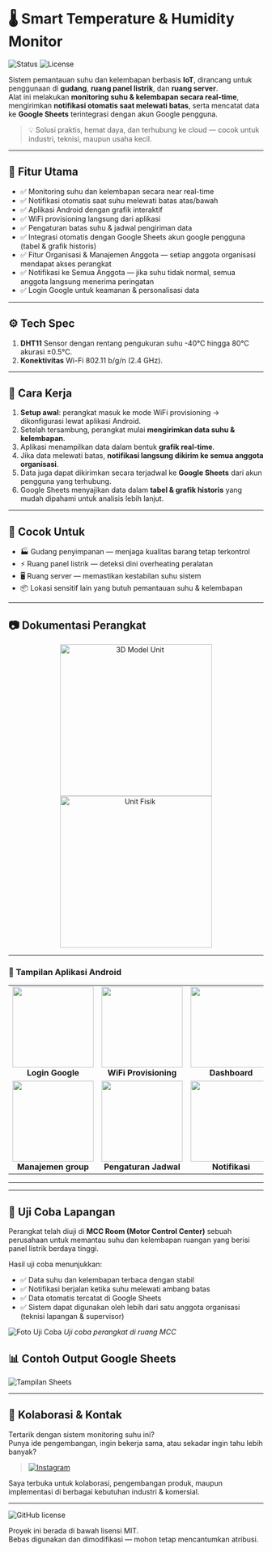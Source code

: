 # 🌡️ Smart Temperature & Humidity Monitor  
![Status](https://img.shields.io/badge/status-stable-brightgreen) 
![License](https://img.shields.io/badge/license-MIT-blue)

Sistem pemantauan suhu dan kelembapan berbasis **IoT**, dirancang untuk penggunaan di **gudang**, **ruang panel listrik**, dan **ruang server**.  
Alat ini melakukan **monitoring suhu & kelembapan secara real-time**, mengirimkan **notifikasi otomatis saat melewati batas**, serta mencatat data ke **Google Sheets** terintegrasi dengan akun Google pengguna.

> 💡 Solusi praktis, hemat daya, dan terhubung ke cloud — cocok untuk industri, teknisi, maupun usaha kecil.

---

## 🔧 Fitur Utama

- ✅ Monitoring suhu dan kelembapan secara near  real-time  
- ✅ Notifikasi otomatis saat suhu melewati batas atas/bawah  
- ✅ Aplikasi Android dengan grafik interaktif  
- ✅ WiFi provisioning langsung dari aplikasi  
- ✅ Pengaturan batas suhu & jadwal pengiriman data  
- ✅ Integrasi otomatis dengan Google Sheets akun google pengguna (tabel & grafik historis)  
- ✅ Fitur Organisasi & Manajemen Anggota — setiap anggota organisasi mendapat akses perangkat  
- ✅ Notifikasi ke Semua Anggota — jika suhu tidak normal, semua anggota langsung menerima peringatan  
- ✅ Login Google untuk keamanan & personalisasi data  

---

## ⚙️ Tech Spec

1. **DHT11** Sensor dengan rentang pengukuran suhu -40°C hingga 80°C akurasi ±0.5°C.
2. **Konektivitas** Wi-Fi 802.11 b/g/n (2.4 GHz).

---

## 📱 Cara Kerja

1. **Setup awal**: perangkat masuk ke mode WiFi provisioning → dikonfigurasi lewat aplikasi Android.  
2. Setelah tersambung, perangkat mulai **mengirimkan data suhu & kelembapan**.  
3. Aplikasi menampilkan data dalam bentuk **grafik real-time**.  
4. Jika data melewati batas, **notifikasi langsung dikirim ke semua anggota organisasi**.  
5. Data juga dapat dikirimkan secara terjadwal ke **Google Sheets** dari akun pengguna yang terhubung.  
6. Google Sheets menyajikan data dalam **tabel & grafik historis** yang mudah dipahami untuk analisis lebih lanjut.  

---

## 🎯 Cocok Untuk

- 🏭 Gudang penyimpanan — menjaga kualitas barang tetap terkontrol  
- ⚡ Ruang panel listrik — deteksi dini overheating peralatan  
- 🖥️ Ruang server — memastikan kestabilan suhu sistem  
- 📦 Lokasi sensitif lain yang butuh pemantauan suhu & kelembapan  

---

## 📷 Dokumentasi Perangkat

<p align="center">
  <img src="docs/3D-Unit.jpg" alt="3D Model Unit" width="300"/>
  <img src="docs/unit.jpg" alt="Unit Fisik" width="300"/>
</p>


---

### 📱 Tampilan Aplikasi Android

<table>
  <tr>
    <td align="center"><img src="docs/loginPage.jpg" width="160"/><br/><b>Login Google</b></td>
    <td align="center"><img src="docs/WiFiProvisioning.jpg" width="160"/><br/><b>WiFi Provisioning</b></td>
    <td align="center"><img src="docs/dashboard.jpg" width="160"/><br/><b>Dashboard</b></td>
    <td align="center"><img src="docs/chartpage.jpg" width="160"/><br/><b>Grafik Suhu</b></td>
  </tr>
  <tr>
    <td align="center"><img src="docs/add-device.jpg" width="160"/><br/><b>Manajemen group</b></td>
    <td align="center"><img src="docs/group-join.jpg" width="160"/><br/><b>Pengaturan Jadwal</b></td>
    <td align="center"><img src="docs/notification.jpg" width="160"/><br/><b>Notifikasi</b></td>
    <td align="center"><img src="docs/automation.jpg" width="160"/><br/><b>Automasi</b></td>
  </tr>
</table>

---

---

## 🏢 Uji Coba Lapangan

Perangkat telah diuji di **MCC Room (Motor Control Center)** sebuah perusahaan untuk memantau suhu dan kelembapan ruangan yang berisi panel listrik berdaya tinggi.  

Hasil uji coba menunjukkan:  
- ✅ Data suhu dan kelembapan terbaca dengan stabil  
- ✅ Notifikasi berjalan ketika suhu melewati ambang batas  
- ✅ Data otomatis tercatat di Google Sheets  
- ✅ Sistem dapat digunakan oleh lebih dari satu anggota organisasi (teknisi lapangan & supervisor)  

![Foto Uji Coba](docs/test-unit.jpg)
*Uji coba perangkat di ruang MCC*

## 📊 Contoh Output Google Sheets

![Tampilan Sheets](docs/sheets.jpg)

---

## 📣 Kolaborasi & Kontak

Tertarik dengan sistem monitoring suhu ini?  
Punya ide pengembangan, ingin bekerja sama, atau sekadar ingin tahu lebih banyak?  

> [![Instagram](https://img.shields.io/badge/Instagram-@zeph.yrl-purple?logo=instagram&logoColor=white)](https://instagram.com/zeph.yrl)

Saya terbuka untuk kolaborasi, pengembangan produk, maupun implementasi di berbagai kebutuhan industri & komersial.

---

![GitHub license](https://img.shields.io/github/license/adisuss/temp-monitoring-system?logo=github)

Proyek ini berada di bawah lisensi MIT.  
Bebas digunakan dan dimodifikasi — mohon tetap mencantumkan atribusi.
